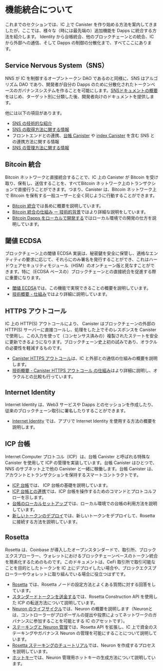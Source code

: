 # 機能統合について

これまでのセクションでは、IC 上で Canister を作り始める方法を案内してきましたが、ここでは、様々な（時には最先端の）追加機能を Dapps に統合する方法を紹介します。 Identity から台帳統合、他のブロックチェーンとの統合、IC から外部への通信、そして Dapps の制御の分散化まで、すべてここにあります。

## Service Nervous System（SNS）
NNS が IC を制御するオープントークン DAO であるのと同様に、SNS はアルゴリズム DAO であり、開発者が自分の Dapps のために分散化されたトークンベースのガバナンスシステムを作ることを可能にします。[SNSドキュメントの概要](./sns/index.md) をはじめ、ターゲット別に分類した後、開発者向けのドキュメントを提供します。

他には以下の項目があります。

* [SNS の技術的な紹介](./sns/sns-intro.md)
* [SNS の取得方法に関する情報](./sns/get-sns/get-sns-intro.md)
* フロントエンドとの連携、[台帳 Canister](./sns/integrate-sns/ledger-integration.md) や [index Canister](./sns/integrate-sns/index-integration.md) を含む SNS との連携方法に関する情報
* [SNS の管理方法に関する情報](./sns/managing-sns/manage-sns-intro.md)


## Bitcoin 統合
Bitcoin ネットワークと直接統合することで、IC 上の Canister が Bitcoin を受け取り、保有し、送信することを、すべてBitcoin ネットワーク上のトランザクションで直接行うことができます。つまり、Canister は、Bitcoin ネットワーク上で Bitcoin を保有する一般ユーザーと全く同じように行動することができます。

* [Bitcoin 統合](./bitcoin/index.md)では長めに概要を説明しています。
* [Bitcoin 統合の仕組み ー 技術的背景](./bitcoin/bitcoin-how-it-works.md)ではより詳細な説明をしています。
* [Bitcoin Dapps をローカルで開発する](./bitcoin/local-development.md)ではローカル環境での開発の仕方を説明しています。

## 閾値 ECDSA
ブロックチェーン上の閾値 ECDSA 実装は、秘密鍵を安全に保管し、適格なエンティティの要求に応じて、それらにのみ署名を発行することができ、これはハードウェアセキュリティモジュール（HSM）のオンチェーン版と見なすことができます。特に（ECDSA ベースの）ブロックチェーンとの直接統合を促進する際に重要になります。

* [閾値 ECDSA](./t-ecdsa/index.md)では、この機能で実現できることの概要を説明しています。
* [技術概要 - 仕組み](./t-ecdsa/t-ecdsa-how-it-works.md)ではより詳細に説明しています。

## HTTPS アウトコール
IC 上の HTTP(S) アウトコールにより、 Canister はブロックチェーンの外部の HTTP(S) サーバーに直接コールし、処理をした上でそのレスポンスを Canister で使用し、この入力を使って（コンセンサス済みの）複製されたステートを安全に更新できるようになります。ブロックチェーン史上初の試みであり、オラクルの必要性を軽減するものです。

* [Canister HTTPS アウトコール](./http_requests/index.md)は、IC と外部との通信の仕組みの概要を説明します。
* [技術概要 - Canister HTTPS アウトコール の仕組み](./http_requests/http_requests-how-it-works.md)はより詳細に説明し、オラクルとの比較も行っています。

## Internet Identity
Internet Identity は、Web3 サービスや Dapps とのセッションを作成したり、従来のブロックチェーン取引に署名したりすることができます。
* [Internet Identity](./internet-identity/integrate-identity.md) では、アプリで Internet Identity を使用する方法の概要を説明します。

## ICP 台帳
Internet Computer プロトコル（ICP）は、台帳 Canister と呼ばれる特殊な Canister を使用して ICP の管理を実装しています。台帳 Canister はひとつで、NNS のサブネット上で他の Canister と一緒に稼働します。台帳 Canister は、アカウントとトランザクションを保持するスマートコントラクトです。 

* [ICP 台帳](./ledger/index.md)では、 ICP 台帳の基礎を説明しています。
* [ICP 台帳との連携](./ledger/interact-with-ledger.md)では、ICP 台帳を操作するためのコマンドとプロトコルフローを示します。
* [台帳のローカルセットアップ](./ledger/ledger-local-setup.md)では、ローカル環境での台帳の利用方法を説明しています。
* [新しいトークンのデプロイ](./ledger/deploy-new-token.md)では、新しいトークンをデプロイして、Rosetta に接続する方法を説明しています。

## Rosetta
Rosetta は、Coinbase が導入したオープンスタンダードで、取引所、ブロックエクスプローラー、ウォレットにおけるブロックチェーンベースのトークン統合を簡素化するためのものです。このドキュメントは、CeFi 取引所で取引可能なことを目的としたトークンを IC 上にデプロイしたい場合や、ブロックエクスプローラーやウォレットに取り組んでいる場合に役立つはずです。

* [Rosetta](./rosetta/index.md) では、Rosetta ノードの設定方法とよくある質問に対する回答をしています。
* [スタンダードトークンを送金する](./rosetta/transfers.md)では、Rosetta Construction API を使用した ICP の転送方法について説明しています。
* [Neuron のライフサイクル](./rosetta/neuron-lifecycle.md)では、Neuron の概要を説明します（Neuronとは、コントローラーがプロポーザルの提出や投票によってネットワークのガバナンスに参加することを可能とする IC のアセットです）。
* [ステーキングと Neuron 管理](./rosetta/staking-support.md)では、Rosetta API を拡張し、IC 上で資金のステーキングやガバナンス Neuron の管理を可能にすることについて説明しています。
* [Rosetta ステーキングのチュートリアル](./rosetta/staking-tutorial.md)では、Neuron を作成するプロセスを説明しています。
* [ホットキー](./rosetta/hotkeys.md)では、Neuron 管理用ホットキーの生成方法について説明しています。

<!--
# Functionality Integrations

While previous sections guide you to start building canisters on the IC, here you can see how to integrate various (sometimes advanced) extra functionality to your dapp. From identity to ledger integrations, to integrating with other blockchains, to communicating from the IC to the outside world, and even decentralizing control of your dapp, it's all here.

## Service Nervous System (SNS)
Similar to how the NNS is the open tokenized DAO that controls the IC, SNSs are algorithmic DAOs that allow developers to create decentralized, token-based governance systems for their dapps. This section provides an [overview of the SNS documentation](./sns/index.md), sorted by the target group that it aims at, and then provides the documentation aimed at developers.
The latter contains

* [A technical introduction to the SNS](./sns/sns-intro.md)
* [Information on how to get an SNS](./sns/get-sns/get-sns-intro.md)
* Information on how to integrate with an SNS, including frontend integration and integration with the [ledger canister](./sns/integrate-sns/ledger-integration.md) and [index canister](./sns/integrate-sns/index-integration.md)
* [Information on how to manage an SNS](./sns/managing-sns/manage-sns-intro.md)

## Bitcoin Integration
Integrate directly with the Bitcoin network allowing canisters on the IC to receive, hold, and send Bitcoin, all directly with transactions on the Bitcoin network. I.e., canisters can act exactly like regular users holding bitcoin on the Bitcoin network.

* [Bitcoin Integration](./bitcoin/index.md) gives a longer overview
* [How it works](./bitcoin/bitcoin-how-it-works.md) dives further into the details
* [local development](./bitcoin/local-development.md) contains a tutorial showing how to experiment locally

## Threshold ECDSA
A threshold ECDSA implementation on a blockchain can be viewed as the on-chain pendant to a hardware security module (HSM) that stores private keys securely and issues signatures on request of the eligible entities, and only to those. It is particularly important to facilitate direct integration with (ECDSA-based) blockchains.

* [Threshold ECDSA](./t-ecdsa/index.md) gives an overview of what can be achieved with this feature
* See [How it works](./t-ecdsa/t-ecdsa-how-it-works.md) to dive further into the details

## HTTPS Outcalls
HTTP(S) outcalls on the IC enable canisters to directly make calls to HTTP(S) servers external to the blockchain and use the response in the further processing of the canister such that the replicated state can safely be updated using those inputs. A first in blockchain history, and alleviates the need for oracles.
* [HTTPS outcalls](./http_requests/index.md) gives an overview of how the IC can communicate with the world outside
* [How it works](./http_requests/http_requests-how-it-works.md) to dive further into the details and gives a comparison against oracles

## Internet Identity
Internet Identity allows users to create sessions with Web3 services and dapps, and sign traditional blockchain transactions.
* [Internet Identity](./internet-identity/integrate-identity.md) gives an overview of how to use internet identity in your app

## ICP Ledger
The Internet Computer Protocol (ICP) implements management of ICP using a specialized canister, called the ledger canister. There is a single ledger canister which runs alongside other canisters on the NNS subnet. The ledger canister is a smart contract that holds accounts and transactions. 

* [Ledger overview](./ledger/index.md) to get a view of the ICP ledger basics
* [Interact](./ledger/interact-with-ledger.md) shows the commands and protocol flows to interact with the ICP ledger
* [Local Setup](./ledger/ledger-local-setup.md) shows how to experiment with the ledger in your local environment
* [Deploy New Token](./ledger/deploy-new-token.md) describes how to deploy a new token and connect to Rosetta

## Rosetta
Rosetta is an open standard introduced by Coinbase to simplify the integration of blockchain-based tokens in exchanges, block explorers, and wallets. This documentation might help if you want to deploy a token on the IC that aims to be tradable on CeFi exchanges or if you are working on a block explorer or wallet.
* The [Rosetta page](./rosetta/index.md) describes how to set up a Rosetta node and answers some FAQs
* [transfers](./rosetta/transfers.md) details how to transfer ICP using the Rosetta Construction API
* [neuron lifecycle](./rosetta/neuron-lifecycle.md) gives an overview of neurons (IC assets allowing controllers to participate in the governance of the network by submitting and voting on proposals)
* [staking support](./rosetta/staking-support.md) specifies extensions of the Rosetta API enabling staking funds and managing governance neurons on the IC
* [staking tutorial](./rosetta/staking-tutorial.md) walks through the process of creating a neuron
* [hotkeys](./rosetta/hotkeys.md) explains how to generate a hotkey for neuron management
